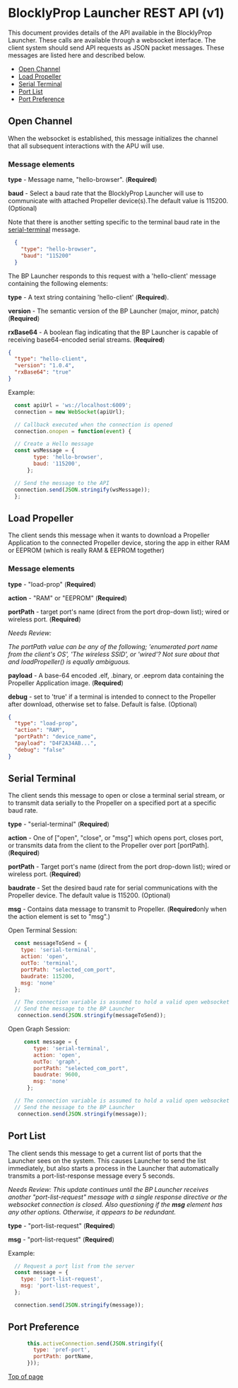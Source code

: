 # BlocklyProp Launcher REST API (v1) <a name="page-top"></a> 

This document provides details of the API available in the BlocklyProp Launcher. These calls are
available through a websocket interface. The client system should send API requests as JSON packet
messages. These messages are listed here and described below.
* [Open Channel](#open-channel-message)
* [Load Propeller](#load-propeller-message)
* [Serial Terminal](#serial-terminal-message)
* [Port List](#port-list-message)
* [Port Preference](#port-preference-message)


## Open Channel <a name="open-channel-message"></a>
When the websocket is established, this message initializes the channel that all subsequent interactions
with the APU will use.

### Message elements
**type** - Message name, "hello-browser". (**Required**)

**baud** - Select a baud rate that the BlocklyProp Launcher will use to communicate with attached Propeller device(s).The default value is 115200. (Optional)

Note that there is another setting specific to the terminal baud rate in the <a href="#serial-terminal-message">serial-terminal</a> message. 
```json
  {
    "type": "hello-browser",
    "baud": "115200"
  }
```
The BP Launcher responds to this request with a 'hello-client' message containing the following elements:

**type** - A text string containing 'hello-client' (**Required**).

**version** - The semantic version of the BP Launcher (major, minor, patch) (**Required**)

**rxBase64** - A boolean flag indicating that the BP Launcher is capable of receiving base64-encoded serial streams. (**Required**) 
```json
{
  "type": "hello-client",
  "version": "1.0.4",
  "rxBase64": "true"
}
```
Example:
```javascript
  const apiUrl = 'ws://localhost:6009';
  connection = new WebSocket(apiUrl);

  // Callback executed when the connection is opened
  connection.onopen = function(event) {

  // Create a Hello message
  const wsMessage = {
        type: 'hello-browser',
        baud: '115200',
      };

  // Send the message to the API
  connection.send(JSON.stringify(wsMessage));
  };
```


## Load Propeller <a name="load-propeller-message"></a>
The client sends this message when it wants to download a Propeller Application to the connected
Propeller device, storing the app in either RAM or EEPROM (which is really RAM & EEPROM together)

### Message elements
**type** - "load-prop" (**Required**)

**action** - "RAM" or "EEPROM" (**Required**)

**portPath** - target port's name (direct from the port drop-down list); wired or wireless port. (**Required**)

_Needs Review:_

_The portPath value can be any of the following; 'enumerated port name from the client's OS', 'The wireless SSID', or 'wired'? Not sure about that and loadPropeller() is equally ambiguous._

**payload** - A base-64 encoded .elf, .binary, or .eeprom data containing the Propeller Application image.  (**Required**)

**debug** - set to 'true' if a terminal is intended to connect to the Propeller after download, otherwise set to false. Default is false. (Optional)
```json
{
  "type": "load-prop",
  "action": "RAM",
  "portPath": "device_name",
  "payload": "D4F2A34AB...",
  "debug": "false"  
}
```


## Serial Terminal <a name="serial-terminal-message"></a>
The client sends this message to open or close a terminal serial stream, or to transmit data serially to
the Propeller on a specified port at a specific baud rate.

**type** - "serial-terminal" (**Required**)

**action** - One of \["open", "close", or "msg"\] which opens port, closes port, or transmits data
from the client to the Propeller over port \[portPath\]. (**Required**)

**portPath** - Target port's name (direct from the port drop-down list); wired or wireless port. (**Required**)

**baudrate** - Set the desired baud rate for serial communications with the Propeller device. The default value is 115200. (Optional)

**msg** - Contains data message to transmit to Propeller.  (**Required**only when the action element is set to "msg".)

Open Terminal Session:
```javascript
  const messageToSend = {
    type: 'serial-terminal',
    action: 'open',
    outTo: 'terminal',
    portPath: "selected_com_port",
    baudrate: 115200,
    msg: 'none'
  };

  // The connection variable is assumed to hold a valid open websocket handle
  // Send the message to the BP Launcher
   connection.send(JSON.stringify(messageToSend));
```

Open Graph Session:
```javascript
     const message = {
        type: 'serial-terminal',
        action: 'open',
        outTo: 'graph',
        portPath: "selected_com_port",
        baudrate: 9600,
        msg: 'none'
      };

  // The connection variable is assumed to hold a valid open websocket handle
  // Send the message to the BP Launcher
   connection.send(JSON.stringify(message));
```

## Port List <a name="port-list-message"></a>
The client sends this message to get a current list of ports that the Launcher sees on the system.
This causes Launcher to send the list immediately, but also starts a process in the Launcher that
automatically transmits a port-list-response message every 5 seconds.

_Needs Review:_
_This update continues until the BP Launcher receives another "port-list-request" message with a single response directive or the websocket connection is closed._
_Also questioning if the **msg** element has any other options. Otherwise, it appears to be redundant._

**type** - "port-list-request" (**Required**)

**msg** - "port-list-request" (**Required**)

Example:
```javascript
  // Request a port list from the server
  const message = {
    type: 'port-list-request',
    msg: 'port-list-request',
  };

  connection.send(JSON.stringify(message));
```

## Port Preference <a name="port-preference-message"></a>

```javascript
      this.activeConnection.send(JSON.stringify({
        type: 'pref-port',
        portPath: portName,
      }));
```
<!--
Launcher Version request
type: "hello-browser"
baudrate: (optional, defaults to 115200 but is actually unused by Launcher in this case)
Debug Clear To Send request
NOT SUPPORTED; believe the intention was to halt Launcher to Solo "serial" transmissions until Solo is ready to receive
type: "debug-cts"
This process of exploring what the communication looks like is beneficial for me too.  It was defined long ago, partly by Michele and partly by Matt, during the initial design and later websocket support design.  I've made some changes on the Client and Launcher sides, and very little changes on the BlocklyProp side; just what was needed to match.  It's starting to "come back" to me now.

    Something I think Solo (BlocklyProp too, of course) does is request the port list on a timed basis, sending more and more requests to the Launcher; however, the Launcher automatically sends the list on a timed basis once the first request for the list is made on the websocket.

    Over the websocket channel, BlocklyProp Launcher sends JSON packet messages to Solo as described below:

    Serial Terminal data (from Propeller to Solo)
-->

[Top of page](#page-top)
